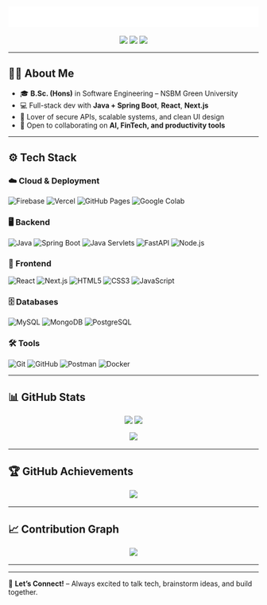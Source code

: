 <!-- Title & Typing Animation -->
<p align="center">
  <img src="/typing.svg" alt="Typing Animation" />
</p>

<!-- Social Badges -->
<p align="center">
  <a href="https://www.linkedin.com/in/chamithweerasingha"><img src="https://img.shields.io/badge/LinkedIn-0077B5.svg?logo=linkedin&logoColor=white"></a>
  <a href="https://github.com/chamithharshamal"><img src="https://img.shields.io/badge/GitHub-181717.svg?logo=github&logoColor=white"></a>
  <a href="mailto:chamithweerasinghe1@gmail.com"><img src="https://img.shields.io/badge/Email-D14836.svg?logo=gmail&logoColor=white"></a>
</p>

---

## 🧑‍💻 About Me
- 🎓 **B.Sc. (Hons)** in Software Engineering – NSBM Green University
- 💻 Full-stack dev with **Java + Spring Boot**, **React**, **Next.js**
- 🔐 Lover of secure APIs, scalable systems, and clean UI design
- 🤝 Open to collaborating on **AI, FinTech, and productivity tools**

---

## ⚙️ Tech Stack
### ☁️ Cloud & Deployment  
![Firebase](https://img.shields.io/badge/Firebase-ffca28?style=for-the-badge&logo=firebase&logoColor=black)  ![Vercel](https://img.shields.io/badge/Vercel-000000?style=for-the-badge&logo=vercel&logoColor=white)  ![GitHub Pages](https://img.shields.io/badge/GitHub_Pages-222222?style=for-the-badge&logo=github&logoColor=white) ![Google Colab](https://img.shields.io/badge/Google_Colab-f9ab00?style=for-the-badge&logo=googlecolab&logoColor=white)  
 

### 🖥 Backend  
![Java](https://img.shields.io/badge/Java-ED8B00?style=for-the-badge&logo=openjdk&logoColor=white)  ![Spring Boot](https://img.shields.io/badge/Spring_Boot-6DB33F?style=for-the-badge&logo=springboot&logoColor=white)  ![Java Servlets](https://img.shields.io/badge/Java_Servlets-5382a1?style=for-the-badge&logo=java&logoColor=white)  ![FastAPI](https://img.shields.io/badge/FastAPI-009688?style=for-the-badge&logo=fastapi&logoColor=white)  ![Node.js](https://img.shields.io/badge/Node.js-339933?style=for-the-badge&logo=node.js&logoColor=white)  


### 🎨 Frontend  
![React](https://img.shields.io/badge/React-20232a?style=for-the-badge&logo=react&logoColor=61DAFB)  ![Next.js](https://img.shields.io/badge/Next.js-000000?style=for-the-badge&logo=nextdotjs&logoColor=white)  ![HTML5](https://img.shields.io/badge/HTML5-E34F26?style=for-the-badge&logo=html5&logoColor=white)  ![CSS3](https://img.shields.io/badge/CSS3-1572b6?style=for-the-badge&logo=css3&logoColor=white)  ![JavaScript](https://img.shields.io/badge/JavaScript-f7df1e?style=for-the-badge&logo=javascript&logoColor=black)  

### 🗄 Databases  
![MySQL](https://img.shields.io/badge/MySQL-4479a1?style=for-the-badge&logo=mysql&logoColor=white)  ![MongoDB](https://img.shields.io/badge/MongoDB-47a248?style=for-the-badge&logo=mongodb&logoColor=white)  ![PostgreSQL](https://img.shields.io/badge/PostgreSQL-336791?style=for-the-badge&logo=postgresql&logoColor=white)  

### 🛠 Tools  
![Git](https://img.shields.io/badge/Git-f05032?style=for-the-badge&logo=git&logoColor=white)  ![GitHub](https://img.shields.io/badge/GitHub-181717?style=for-the-badge&logo=github&logoColor=white)  ![Postman](https://img.shields.io/badge/Postman-ff6c37?style=for-the-badge&logo=postman&logoColor=white) ![Docker](https://img.shields.io/badge/Docker-2496ed?style=for-the-badge&logo=docker&logoColor=white)   

---

## 📊 GitHub Stats
<p align="center">
  <img src="https://github-readme-stats.vercel.app/api?username=chamithharshamal&show_icons=true&theme=tokyonight&hide_border=true" height="165">
  <img src="https://github-readme-stats.vercel.app/api/top-langs/?username=chamithharshamal&layout=compact&theme=tokyonight&hide_border=true" height="165">
</p>

<p align="center">
  <img src="https://streak-stats.demolab.com?user=chamithharshamal&theme=tokyonight&hide_border=true" height="165">
</p>

---

## 🏆 GitHub Achievements
<p align="center">
  <img src="https://github-profile-trophy.vercel.app/?username=chamithharshamal&theme=tokyonight&no-frame=true&row=1&column=6" />
</p>

---

## 📈 Contribution Graph
<p align="center">
  <img src="https://github-readme-activity-graph.vercel.app/graph?username=chamithharshamal&bg_color=1a1b27&color=00f7ff&line=00f7ff&point=ffffff&area=true&hide_border=true" />
</p>

---
---

💬 **Let’s Connect!** – Always excited to talk tech, brainstorm ideas, and build together.
